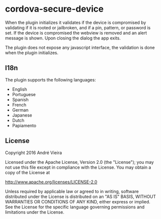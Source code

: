 # cordova-secure-device
When the plugin initializes it validates if the device is compromised by validating if it is rooted or jailbroken, and if a pin, pattern, or password is set. If the device is compromised the webview is removed and an alert message is shown. Upon closing the dialog the app exits.

The plugin does not expose any javascript interface, the validation is done when the plugin initializes.

## I18n
The plugin supports the following languages:
- English 
- Portuguese
- Spanish
- French
- German
- Japanese
- Dutch
- Papiamento

## License
Copyright 2016 André Vieira

Licensed under the Apache License, Version 2.0 (the "License");
you may not use this file except in compliance with the License.
You may obtain a copy of the License at

   http://www.apache.org/licenses/LICENSE-2.0

Unless required by applicable law or agreed to in writing, software
distributed under the License is distributed on an "AS IS" BASIS,
WITHOUT WARRANTIES OR CONDITIONS OF ANY KIND, either express or implied.
See the License for the specific language governing permissions and
limitations under the License.